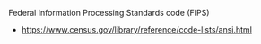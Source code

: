 
Federal Information Processing Standards code (FIPS)
- https://www.census.gov/library/reference/code-lists/ansi.html

